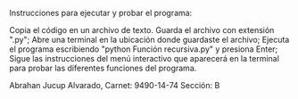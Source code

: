 Instrucciones para ejecutar y probar el programa:

Copia el código en un archivo de texto.
Guarda el archivo con extensión ".py";
Abre una terminal en la ubicación donde guardaste el archivo;
Ejecuta el programa escribiendo "python Función recursiva.py" y presiona Enter;
Sigue las instrucciones del menú interactivo que aparecerá en la terminal para probar las diferentes funciones del programa.


Abrahan Jucup Alvarado, 
Carnet: 9490-14-74
Sección: B
